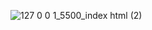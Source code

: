 ![127 0 0 1_5500_index html (2)](https://github.com/levidomates/dui-clone/assets/65045005/1d30bf3d-1ef4-4f8f-8a25-3c397363d418)
